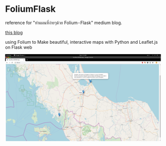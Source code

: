 # FoliumFlask

reference for "ทำแผนที่ง่ายๆด้วย Folium - Flask" medium blog.

[this blog](https://medium.com/@piravit.chenpittaya/%E0%B8%97%E0%B8%B3%E0%B9%81%E0%B8%9C%E0%B8%99%E0%B8%97%E0%B8%B5%E0%B9%88%E0%B8%87%E0%B9%88%E0%B8%B2%E0%B8%A2%E0%B9%86%E0%B8%94%E0%B9%89%E0%B8%A7%E0%B8%A2-folium-flask-64e26ac9babf?sk=cbdab8958271c84495d603734f90df39)

using Folium to Make beautiful, interactive maps with Python and Leaflet.js on Flask web

![alt text](https://github.com/karnzx/FoliumFlask/blob/master/app/Screenshot%20from%202019-12-06%2022-00-46.png)
